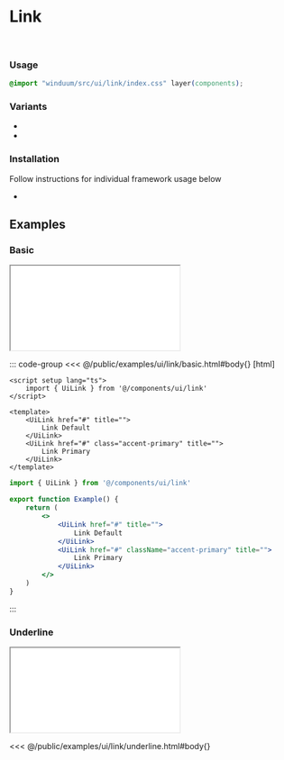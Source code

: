 # Link
<br>
<ViewSourceGh href="https://github.com/winduum/winduum/blob/main/src/ui/link" />

### Usage

```css
@import "winduum/src/ui/link/index.css" layer(components);
```

### Variants
* <LinkGh name="default" path="ui/link" />
* <LinkGh name="interactive" path="ui/link" />

### Installation
Follow instructions for individual framework usage below

* <LinkGh name="winduum" url="https://github.com/winduum/winduum/blob/main/src/ui/link" />

## Examples

### Basic

<iframe onload="this.style.visibility = 'visible';" src="/examples/ui/link/basic.html"></iframe>

::: code-group
<<< @/public/examples/ui/link/basic.html#body{} [html]
```vue
<script setup lang="ts">
    import { UiLink } from '@/components/ui/link'
</script>

<template>
    <UiLink href="#" title="">
        Link Default
    </UiLink>
    <UiLink href="#" class="accent-primary" title="">
        Link Primary
    </UiLink>
</template>
```
```jsx
import { UiLink } from '@/components/ui/link'

export function Example() {
    return (
        <>
            <UiLink href="#" title="">
                Link Default
            </UiLink>
            <UiLink href="#" className="accent-primary" title="">
                Link Primary
            </UiLink>
        </>
    )
}
```
:::

### Underline

<iframe onload="this.style.visibility = 'visible';" src="/examples/ui/link/underline.html"></iframe>

<<< @/public/examples/ui/link/underline.html#body{}
